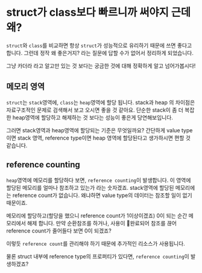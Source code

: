 # struct가 class보다 빠르니까 써야지 근데 왜?

`struct`와 `class`를 비교하면 항상 `struct`가 성능적으로 유리하기 때문에 쓰면 좋다고 합니다. 그런데 정작 왜 좋은거지? 라는 질문에 답할 수가 없어서 정리하게 되었습니다. 

그냥 카더라 라고 알고만 있는 것 보다는 궁금한 것에 대해 정확하게 알고 넘어가봅시다!

## 메모리 영역
`struct`는 `stack`영역에, `class`는 `heap`영역에 할당 됩니다. stack과 heap 의 차이점은 자료구조적인 문제로 검색해서 보고 오시면 좋을 것 같아요.
단순한 stack이 좀 더 복잡한 heap영역에 할당하고 해제하는 것 보다는 성능이 좋은게 당연해보입니다.

그러면 stack영역과 heap영역에 할당되는 기준은 무엇일까요? 간단하게 value type이면 stack 영역, reference type이면 heap 영역에 할당된다고 생가하시면 편할 것 같습니다.

## reference counting
`heap`영역에 메모리를 할당하다 보면, `reference counting`이 발생합니다. 이 영역에 할당된 메모리를 얼마나 참조하고 있는가 라는 숫자겠죠. stack영역에 할당된 메모리에는 reference count가 없습니다. 왜냐하면 value type의 데이터는 참조할 일이 없기 때문이죠.

메모리에 할당하고(할당을 했으니 reference count가 1이상이겠죠) 0이 되는 순간 메모리에서 해제 합니다. 만약 순환참조를 하거나, 사용이 완료되어 참조를 끊어 reference count가 줄어들다 보면 0이 되겠죠?

이렇듯 `reference count`를 관리해야 하기 때문에 추가적인 리소스가 사용됩니다.

물론 struct 내부에 reference type의 프로퍼티가 있다면, `reference counting`이 발생하겠죠?
